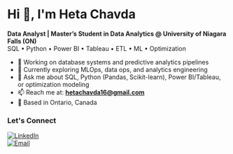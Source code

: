   # Hi 👋, I'm Heta Chavda


**Data Analyst | Master’s Student in Data Analytics @ University of Niagara Falls (ON)**  
SQL • Python • Power BI • Tableau • ETL • ML • Optimization

- 🔭 Working on database systems and predictive analytics pipelines  
- 🌱 Currently exploring MLOps, data ops, and analytics engineering  
- 💬 Ask me about SQL, Python (Pandas, Scikit-learn), Power BI/Tableau, or optimization modeling  
- 📫 Reach me at: **hetachavda16@gmail.com**  
- 📍 Based in Ontario, Canada

###  Let's Connect
[![LinkedIn](https://img.shields.io/badge/LinkedIn-Connect-blue)](https://linkedin.com/in/hetachavda)  
[![Email](https://img.shields.io/badge/Email-hetachavda%40gmail.com-red)](mailto:hetachavda16@gmail.com)
